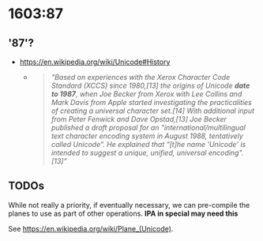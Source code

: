 # 1603:87

## '87'?

- https://en.wikipedia.org/wiki/Unicode#History
  - > _"Based on experiences with the Xerox Character Code Standard (XCCS) since 1980,[13] the origins of Unicode **date to 1987**, when Joe Becker from Xerox with Lee Collins and Mark Davis from Apple started investigating the practicalities of creating a universal character set.[14] With additional input from Peter Fenwick and Dave Opstad,[13] Joe Becker published a draft proposal for an "international/multilingual text character encoding system in August 1988, tentatively called Unicode". He explained that "[t]he name 'Unicode' is intended to suggest a unique, unified, universal encoding".[13]"_

## TODOs
While not really a priority, if eventually necessary, we can pre-compile the planes to use as part of other operations. **IPA in special may need this**

See https://en.wikipedia.org/wiki/Plane_(Unicode).